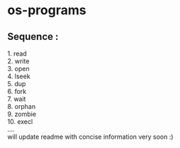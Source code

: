 # os-programs
<h2>Sequence :</h2>
1. read <br>
2. write<br>
3. open<br>
4. lseek<br>
5. dup<br>
6. fork<br>
7. wait<br>
8. orphan<br>
9. zombie<br>
10. execl<br>
....<br>
will update readme with concise information very soon :)


